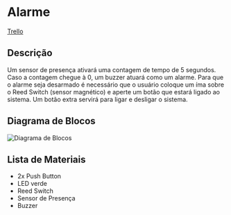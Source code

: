 # Alarme
[Trello](https://trello.com/b/8pkMvgrf/computa%C3%A7%C3%A3o-embarcada-projeto-1)
## Descrição

Um sensor de presença ativará uma contagem de tempo de 5 segundos. Caso a contagem chegue à 0, um buzzer atuará como um alarme. Para que o alarme seja desarmado é necessário que o usuário coloque um íma sobre o Reed Switch (sensor magnético) e aperte um botão que estará ligado ao sistema. Um botão extra servirá para ligar e desligar o sistema.

## Diagrama de Blocos

![Diagrama de Blocos](http://i.imgur.com/F8vlGfa.png)

## Lista de Materiais
  - 2x Push Button
  - LED verde
  - Reed Switch
  - Sensor de Presença
  - Buzzer
